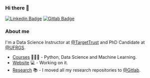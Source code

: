 ### Hi there 👋

[![Linkedin Badge](https://img.shields.io/badge/-LinkedIn-blue?style=flat-square&logo=Linkedin&logoColor=white&link=https://www.linkedin.com/in/matheusserpa/)](https://www.linkedin.com/in/matheusserpa/)
[![Gitlab Badge](https://img.shields.io/badge/-Gitlab-000?style=flat-square&logo=Gitlab&logoColor=white&link=https://gitlab.com/msserpa)](https://gitlab.com/msserpa)

### About me

I'm a Data Science Instructor at [@TargetTrust](https://targettrust.com.br) and PhD Candidate at [@UFRGS](https://www.inf.ufrgs.br/site/en).

- [Courses](https://targettrust.com.br/instrutor/matheus-serpa/) 👨🏼‍🏫 - Python, Data Science and Machine Learning.
- [Website](https://www.inf.ufrgs.br/~msserpa/) 💻 - Working on it.
- [Research](https://gitlab.com/msserpa) :books:  - I moved all my research repositories to [@Gitlab](https://gitlab.com/msserpa).


<!--
**msserpa/msserpa** is a ✨ _special_ ✨ repository because its `README.md` (this file) appears on your GitHub profile.

Here are some ideas to get you started:

- 🔭 I’m currently working on ...
- 🌱 I’m currently learning ...
- 👯 I’m looking to collaborate on ...
- 🤔 I’m looking for help with ...
- 💬 Ask me about ...
- 📫 How to reach me: ...
- 😄 Pronouns: ...
- ⚡ Fun fact: ...
-->
